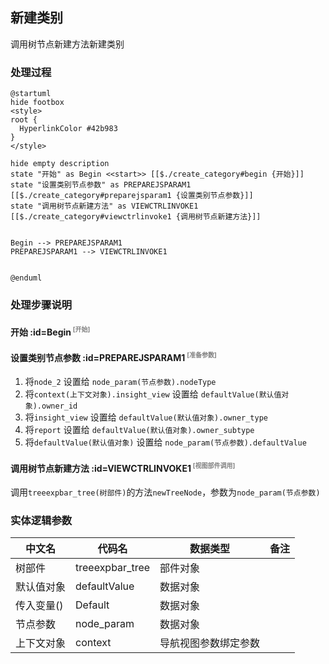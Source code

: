 ## 新建类别 <!-- {docsify-ignore-all} -->

   调用树节点新建方法新建类别

### 处理过程

```plantuml
@startuml
hide footbox
<style>
root {
  HyperlinkColor #42b983
}
</style>

hide empty description
state "开始" as Begin <<start>> [[$./create_category#begin {开始}]]
state "设置类别节点参数" as PREPAREJSPARAM1  [[$./create_category#preparejsparam1 {设置类别节点参数}]]
state "调用树节点新建方法" as VIEWCTRLINVOKE1  [[$./create_category#viewctrlinvoke1 {调用树节点新建方法}]]


Begin --> PREPAREJSPARAM1
PREPAREJSPARAM1 --> VIEWCTRLINVOKE1


@enduml
```


### 处理步骤说明

#### 开始 :id=Begin<sup class="footnote-symbol"> <font color=gray size=1>[开始]</font></sup>




#### 设置类别节点参数 :id=PREPAREJSPARAM1<sup class="footnote-symbol"> <font color=gray size=1>[准备参数]</font></sup>



1. 将`node_2` 设置给  `node_param(节点参数).nodeType`
2. 将`context(上下文对象).insight_view` 设置给  `defaultValue(默认值对象).owner_id`
3. 将`insight_view` 设置给  `defaultValue(默认值对象).owner_type`
4. 将`report` 设置给  `defaultValue(默认值对象).owner_subtype`
5. 将`defaultValue(默认值对象)` 设置给  `node_param(节点参数).defaultValue`

#### 调用树节点新建方法 :id=VIEWCTRLINVOKE1<sup class="footnote-symbol"> <font color=gray size=1>[视图部件调用]</font></sup>



调用`treeexpbar_tree(树部件)`的方法`newTreeNode`，参数为`node_param(节点参数)`


### 实体逻辑参数

|    中文名   |    代码名    |  数据类型      |备注 |
| --------| --------| --------  | --------   |
|树部件|treeexpbar_tree|部件对象||
|默认值对象|defaultValue|数据对象||
|传入变量(<i class="fa fa-check"/></i>)|Default|数据对象||
|节点参数|node_param|数据对象||
|上下文对象|context|导航视图参数绑定参数||
